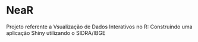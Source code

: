 # NeaR
Projeto referente a Vsualização de Dados Interativos no R: Construindo uma aplicação Shiny utilizando o SIDRA/IBGE
